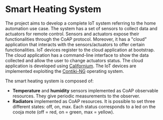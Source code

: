 # Smart Heating System
The project aims to develop a complete IoT system referring to the home automation use case. The system has a set of sensors to collect data and actuators for remote control. Sensors and actuators expose their functionalities through the CoAP protocol. Moreover, it has a "cloud" application that interacts with the sensors/actuators to offer certain functionalities. IoT devices register to the cloud application at bootstrap. The cloud application has a command-line interface to show the data collected and allow the user to change actuators status. The cloud application is developed using [Californium](https://github.com/eclipse/californium). The IoT devices are implemented exploiting the [Contiki-NG](https://github.com/contiki-ng/contiki-ng) operating system. 

The smart heating system is composed of:
- **Temperature** and **humidity** sensors implemented as CoAP observable resources. They give periodic measurements to the observer.
- **Radiators** implemented as CoAP resources. It is possible to set three different states: off, on, max. Each status corresponds to a led on the cooja mote (off = red, on = green, max = yellow).